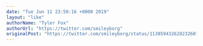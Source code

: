 ```yaml
---
date: "Tue Jun 11 23:50:16 +0000 2019"
layout: "like"
authorName: "Tyler Fox"
authorUrl: "https://twitter.com/smileyborg"
originalPost: "https://twitter.com/smileyborg/status/1138594326282326016"
---
```

